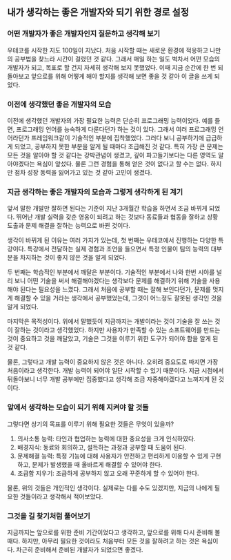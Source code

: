 ## 내가 생각하는 좋은 개발자와 되기 위한 경로 설정

### 어떤 개발자가 좋은 개발자인지 질문하고 생각해 보기
우테코를 시작한 지도 100일이 지났다. 처음 시작할 때는 새로운 환경에 적응하고 나만의 공부법을 찾느라 시간이 걸렸던 것 같다.
그래서 매일 하는 일도 벅차서 어떤 모습의 개발자가 되고, 목표로 할 건지 자세히 생각해 보지 못했었다.
이때 지금 순간에 한 번 되돌아보고 앞으로를 위해 어떻게 해야 할지를 생각해 보면 좋을 것 같아 이 글을 쓰게 되었다.

### 이전에 생각했던 좋은 개발자의 모습
이전에 생각했던 개발자의 가장 필요한 능력은 단순히 프로그래밍 능력이었다. 예를 들면, 프로그래밍 언어를 능숙하게 다룬다던가 하는 것이 있다.
그래서 여러 프로그래밍 언어라던가 프레임워크같이 기술적인 부분에 집착했었다.
그러다 보니 공부하기에 급급하게 되었고, 공부하지 못한 부분을 알게 될 때마다 조급해진 것 같다.
특히 가장 큰 문제는 모든 것을 알아야 할 것 같다는 강박관념이 생겼고, 깊이 파고들기보다는 다른 영역도 알아야겠다는 욕심이 앞섰다.
물론 그런 경험을 통해 얻은 것이 없다고 할 수는 없다. 하지만 점차 성장 동력을 잃어가고 있는 것 같아 고민이 생겼다.

### 지금 생각하는 좋은 개발자의 모습과 그렇게 생각하게 된 계기
앞서 말한 개발만 잘하면 된다는 기준이 지난 3개월간 학습을 하면서 조금 바뀌게 되었다.
뛰어난 개발 실력을 갖춘 영웅이 되려고 하는 것보다 동료들과 협동을 잘하고 상황 도출과 문제 해결을 잘하는 능력으로 바뀐 것이다.

생각이 바뀌게 된 이유는 여러 가지가 있는데, 첫 번째는 우테코에서 진행하는 다양한 특강이다.
특강에서 전달하는 실제 경험과 조언을 들으면서 특정 인물이 팀의 능력의 대부분을 차지하는 것이 좋지 않은 것을 알게 되었다.

두 번째는 학습적인 부분에서 깨달은 부분이다.
기술적인 부분에서 나와 한번 시야를 널리 보니 어떤 기술을 써서 해결해야겠다는 생각보다 문제를 해결하기 위해 기술을 사용해야 된다는 필요성을 느꼈다.
그래서 처음에 공부할 때는 잘해 보인다던가, 문제를 멋지게 해결할 수 있을 거라는 생각에서 공부했었는데, 그것이 어느정도 잘못된 생각인 것을 알게 되었다.

마지막은 목적성이다.
위에서 말했듯이 지금까지는 개발이라는 것이 기술을 잘 쓰는 것이 잘하는 것이라고 생각했었다.
하지만 사용자가 만족할 수 있는 소프트웨어를 만드는 것이 중요하고 것을 깨달았고, 기술은 그것을 이루기 위한 도구가 되어야 함을 알게 된 것 같다.

물론, 그렇다고 개발 능력이 중요하지 않은 것은 아니다. 오히려 중요도로 따지면 가장 처음이라고 생각한다. 개발 능력이 되어야 일단 시작할 수 있기 때문이다.
지금 시점에서 뒤돌아보니 너무 개발 공부에만 집중했다고 생각해 조금 자중해야겠다고 느껴지게 된 것이다.

### 앞에서 생각하는 모습이 되기 위해 지켜야 할 것들
그렇다면 상기의 목표를 이루기 위해 필요한 것들은 무엇이 있을까?
1. 의사소통 능력: 타인과 협업하는 능력에 대한 중요성을 크게 인식하였다.
2. 배경지식: 동료와 회의하고, 설득하는 과정과 공부할 때 도움이 된다.
3. 문제해결 능력: 특정 기능에 대해 사용자가 안전하고 편리하게 이용할 수 있게 구현하고, 문제가 발생했을 때 올바르게 해결할 수 있어야 한다.
4. 조급함 지우기: 조급하게 공부하지 않고 오래 꾸준하게 할 수 있어야 한다.

물론, 위의 것들은 개인적인 생각이다. 실제로는 다를 수도 있겠지만, 지금의 나에게 필요한 것들이라고 생각해서 적어보았다.

### 그것을 길 찾기처럼 풀어보기
지금까지는 앞으로를 위한 준비 기간이었다고 생각하고, 앞으로를 위해 다시 준비해 볼 때다.
하지만, 아무리 필요한 것이라도 처음부터 모든 것을 잘하려고 하는 것은 욕심이다.
차근히 준비해서 준비된 개발자가 되었으면 좋겠다.
